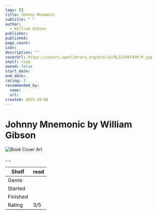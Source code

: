 ```yaml
---
tags: []
title: Johnny Mnemonic
subtitle: " "
author:
  - William Gibson
publisher:
published:
page_count:
isbn:
description: ""
coverUrl: https://covers.openlibrary.org/b/olid/OL32194747M-M.jpg
shelf: read
owned: false
start_date:
end_date:
rating: 3
recommended_by:
  name:
  url:
created: 2015-10-06
---
```


# Johnny Mnemonic by William Gibson

![Book Cover Art](https://covers.openlibrary.org/b/olid/OL32194747M-M.jpg)

_ _

| Shelf | read |
| --- | --- |
| Genre |  |
| Started |  |
| Finished |  |
| Rating | 3/5 |
